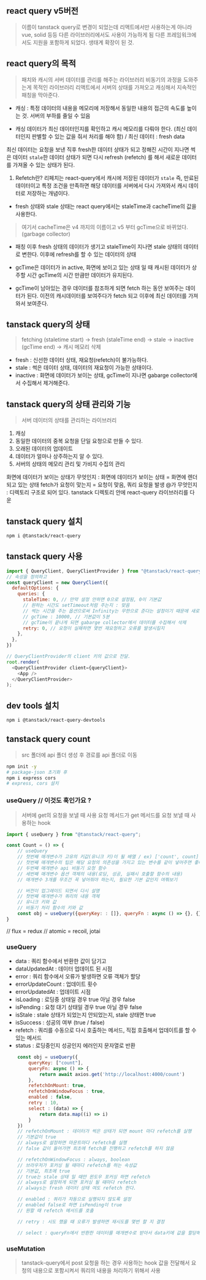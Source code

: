 ## react query v5버전
> 이름이 tanstack query로 변경이 되었는데
> 리액트에서만 사용하는게 아니라 vue, solid 등등 다른 라이브러리에서도 사용이 가능하게 됨
> 다른 프레임워크에서도 지원을 포함하게 되었다.
> 생태계 확장이 된 것.

## react query의 목적
> 패치와 캐시의 서버 데이터를 관리를 해주는 라이브러리
> 비동기의 과정을 도와주는게 목적인 라이브러리
> 리액트에서 서버의 상태를 가져오고 캐싱해서 지속적인 패칭을 막아준다.

- 캐싱 : 특정 데이터의 내용을 메모리에 저장해서 동일한 내용의 접근의 속도를 높이는 것. 서버의 부하를 줄일 수 있음

- 캐싱 데이터가 최신 데이터인지를 확인하고 캐시 메모리를 다뤄야 한다.
    (최신 데이터인지 판별할 수 있는 값을 줘서 처리를 해야 함) / 최신 데이터 : fresh data

최신 데이터는 요청을 보낸 직후 fresh한 데이터 상태가 되고
정해진 시간이 지나면 썩은 데이터 `stale`한 데이터 상태가 되면
다시 refresh (refetch) 를 해서 새로운 데이터를 가져올 수 있는 상태가 된다.

1. Refetch란?
리페치는 react-query에서 캐시에 저장된 데이터가 `stale`
즉, 만료된 데이터이고 특정 조건을 만족하면 해당 데이터를 서버에서 다시 가져와서 캐시 데이터로 저장하는 개념이다.

- fresh 상태와 stale 상태는 react query에서는 staleTime과 cacheTime의 값을 사용한다.
> 여기서 cacheTime은 v4 까지의 이름이고 v5 부터 gcTime으로 바뀌었다. (garbage collector)

- 패칭 이후 fresh 상태의 데이터가 생기고 staleTime이 지나면 stale 상태의 데이터로 변한다.
이후에 refresh를 할 수 있는 데이터의 상태

- gcTime은 데이터가 in active, 화면에 보이고 있는 상태 일 때 캐시된 데이터가 상주할 시간
gcTime의 시간 만큼만 데이터가 유지된다.

- gcTime이 남아있는 경우 데이터를 참조하게 되면 fetch 하는 동안 보여주는 데이터가 된다.
이전의 캐시데이터를 보여주다가 fetch 되고 이후에 최신 데이터를 가져와서 보여준다.
 
## tanstack query의 상태

> fetching (staletime start) -> fresh (staleTime end) -> stale ->
inactive (gcTime end) -> 캐시 메모리 삭제

- fresh : 신선한 데이터 상태, 재요청(refetch)이 불가능하다.
- stale : 썩은 데이터 상태, 데이터의 재요청이 가능한 상태이다.
- inactive : 화면에 데이터가 보이는 상태, gcTime이 지나면 gabarge collector에서 수집해서 제거해준다.

## tanstack query의 상태 관리와 기능
> 서버 데이터의 상태를 관리하는 라이브러리
1. 캐싱
2. 동일한 데이터의 중복 요청을 단일 요청으로 만들 수 있다.
3. 오래된 데이터의 업데이트
4. 데이터가 얼마나 상주하는지 알 수 있다.
5. 서버의 상태의 메모리 관리 및 가비지 수집의 관리

화면에 데이터가 보이는 상태가 무엇인지 : 화면에 데이터가 보이는 상태 = 화면에 렌더되고 있는 상태
fetch가 요청이 맞는지 = 요청이 맞음, 쿼리 요청을 발생
@가 무엇인지 : 디렉토리 구조로 되어 있다. tanstack 디렉토리 안에 react-query 라이브러리를 다운

## tanstack query 설치

```sh
npm i @tanstack/react-query
```

## tanstack query 사용

```js
import { QueryClient, QueryClientProvider } from "@tanstack/react-query"
// 속성을 정의하고
const queryClient = new QueryClient({
  defaultOptions: {
    queries: {
      staleTime: 0, // 만약 설정 안하면 0으로 설정됨, 0이 기본값
      // 원하는 시간도 setTimeout처럼 주는지 : 맞음
      // 썩는 시간을 주는 옵션으로써 Infinity는 무한으로 준다는 설정이기 때문에 새로운 업데이트가 불가능하다.
      // gcTime : 10000, // 기본값이 5분
      // gcTime이 끝나게 되면 gabarge collector에서 데이터를 수집해서 삭제
      retry: 0, // 요청이 실패하면 몇번 재요청하고 오류를 발생시킬지
    },
  },
})

// QueryClientProvider의 client 키의 값으로 전달.
root.render(
  <QueryClientProvider client={queryClient}>
    <App />
  </QueryClientProvider>
);
```

## dev tools 설치

```sh
npm i @tanstack/react-query-devtools
```

## tanstack query count
> src 폴더에 api 폴더 생성 후
> 경로를 api 폴더로 이동

```sh
npm init -y
# package-json 초기화 후
npm i express cors
# express, cors 설치
```

### useQuery // 이것도 훅인가요 ?
> 서버에 get의 요청을 보낼 때 사용
> 요청 메서드가 get 메서드를 요청 보낼 때 사용하는 hook


```js
import { useQuery } from "@tanstack/react-query";

const Count = () => {
    // useQuery
    // 첫번째 매개변수가 고유의 키값(유니크 키)이 될 배열 / ex) ['count', count]
    // 첫번째 매개변수의 팁은 해당 요청의 의존성을 가지고 있는 변수를 같이 넣어주면 좋다.
    // 두번째 매개변수 api 비동기 요청 함수
    // 세번째 매개변수 옵션 객체의 내용(로딩, 성공, 실패시 호출할 함수의 내용)
    // 매개변수 3개를 무조건 꼭 넣어줘야 하는지, 필요한 기본 값인지 여쭤보기

    // 버전이 업그레이드 되면서 다시 설명
    // 첫번째 매개변수가 쿼리의 내용 객체
    // 유니크 키와 값
    // 비동기 처리 함수의 키와 값
    const obj = useQuery({queryKey: : []}, queryFn : async () => {}, {}); // 반환하는 데이터 타입은 객체
}
```
// flux = redux
// atomic = recoil, jotai

### useQuery
- data : 쿼리 함수에서 반환한 값이 담기고
- dataUpdatedAt : 데이터 업데이트 된 시점
- error : 쿼리 함수에서 오류가 발생하면 오류 객체가 할당
- errorUpdateCount : 업데이트 횟수
- errorUpdatedAt : 업데이트 시점
- isLoading : 로딩중 상태일 경우 true 아닐 경우 false
- isPending : 요청 대기 상태일 경우 true 아닐 경우 false
- isStale : stale 상태가 되었는지 안되었는지, stale 상태면 true
- isSuccess : 성공의 여부 (true / false)
- refetch : 쿼리를 수동으로 다시 호출하는 메서드, 직접 호출해서 업데이트를 할 수 있는 메서드
- status : 로딩중인지 성공인지 에러인지 문자열로 반환

```js
    const obj = useQuery({
        queryKey: ["count"],
        queryFn: async () => {
            return await axios.get('http://localhost:4000/count')
        },
        refetchOnMount: true,
        refetchOnWindowFocus : true,
        enabled : false,
        retry : 10,
        select : (data) => {
            return data.map((i) => i)
        }
    })
    // refetchOnMount : 데이터가 썩은 상태가 되면 mount 마다 refetch를 실행
    // 기본값이 true
    // always로 설정하면 마운트마다 refetch를 실행
    // false 값이 들어가면 최초에 fetch를 진행하고 refetch를 하지 않음

    // refetchOnWindowFocus : always, boolean
    // 브라우저가 포커싱 될 때마다 refetch를 하는 속성값
    // 기본값, 최초에 true
    // true는 stale 상태 일 때만 윈도우 포커싱 하면 refetch
    // always로 설정하게 되면 포커싱 될 때마다 refetch
    // always는 fresh 데이터 상태 여도 refetch 한다.

    // enabled : 쿼리가 자동으로 실행되지 않도록 설정
    // enabled false로 하면 isPending이 true
    // 원할 때 refetch 메서드를 호출

    // retry : 시도 했을 때 오류가 발생하면 재시도를 몇번 할 지 결정

    // select : queryFn에서 반환한 데이터를 매개변수로 받아서 data키에 값을 할당해준다.
```

### useMutation
> tanstack-query에서 post 요청을 하는 경우 사용하는 hook
> 값을 전달해서 요청의 내용으로 포함시켜서 쿼리의 내용을 처리하기 위해서 사용
